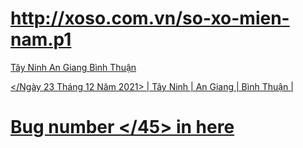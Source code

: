 # http://xoso.com.vn/so-xo-mien-nam.p1
<td>
        <a title="Tây Ninh" href="/xo-so-tay-ninh/xstn-p1.html"> Tây Ninh </a> </td> </tr> <tr> <td></td> 
        <td>
        </td> 
         <td> 
            <a title="An Giang" href="/xo-so-an-giang/xsag-p1.html"> An Giang </a> </td> </tr> 
            <td>
            <td>
                <a title="Bình Thuận" href="/xo-so-binh-thuan/xsbth-p1.html">
                   Bình Thuận
                 <td>
                 </td>
                  <td>


 </Ngày 23 Tháng 12 Năm 2021>
     |  Tây Ninh  |  An Giang  |  Bình Thuận  |
          
# Bug number </45> in here
